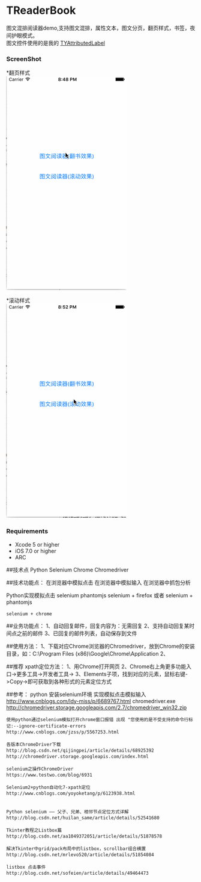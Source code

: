 # TReaderBook
图文混排阅读器demo,支持图文混排，属性文本，图文分页，翻页样式，书签，夜间护眼模式。
<br>图文控件使用的是我的 [TYAttributedLabel](https://github.com/12207480/TYAttributedLabel)


### ScreenShot
*翻页样式<br>
![image](https://github.com/12207480/TReaderBook/blob/master/screenshot/TReaderBook.gif)

*滚动样式<br>
![image](https://github.com/12207480/TReaderBook/blob/master/screenshot/TReaderBook1.gif)

### Requirements
* Xcode 5 or higher
* iOS 7.0 or higher
* ARC



##技术点
	Python
	Selenium
	Chrome
	Chromedriver

##技术功能点：
	在浏览器中模拟点击
	在浏览器中模拟输入
	在浏览器中抓包分析

Python实现模拟点击
	selenium
	phantomjs
	selenium + firefox 或者 selenium + phantomjs
	
	selenium + chrome
##业务功能点：
	1、自动回复邮件，回复内容为：无需回复
	2、支持自动回复某时间点之前的邮件
	3、已回复的邮件列表，自动保存到文件

##使用方法：
	1、下载对应Chrome浏览器的Chromedriver，放到Chrome的安装目录，如：C:\Program Files (x86)\Google\Chrome\Application
	2、

	
##推荐
	xpath定位方法：
	1、用Chrome打开网页
	2、Chrome右上角更多功能入口->更多工具->开发者工具->
	3、Elements子项，找到对应的元素，鼠标右键->Copy->即可获取到各种形式的元素定位方式

##参考：
	python 安装selenium环境 实现模拟点击模拟输入
	http://www.cnblogs.com/ldy-miss/p/6689767.html
	chromedriver.exe
	http://chromedriver.storage.googleapis.com/2.7/chromedriver_win32.zip

	使用python通过selenium模拟打开chrome窗口报错 出现 "您使用的是不受支持的命令行标记:--ignore-certificate-errors
	http://www.cnblogs.com/jzss/p/5567253.html

	各版本ChromeDriver下载
	http://blog.csdn.net/qijingpei/article/details/68925392
	http://chromedriver.storage.googleapis.com/index.html

	selenium之操作ChromeDriver
	https://www.testwo.com/blog/6931

	Selenium2+python自动化7-xpath定位
	http://www.cnblogs.com/yoyoketang/p/6123938.html


	Python selenium —— 父子、兄弟、相邻节点定位方式详解
	http://blog.csdn.net/huilan_same/article/details/52541680

	Tkinter教程之Listbox篇
	http://blog.csdn.net/aa1049372051/article/details/51878578

	解决Tkinter中grid/pack布局中的listbox，scrollbar组合横置
	http://blog.csdn.net/mrlevo520/article/details/51854084

	listbox 点击事件
	http://blog.csdn.net/sofeien/article/details/49464473
	
